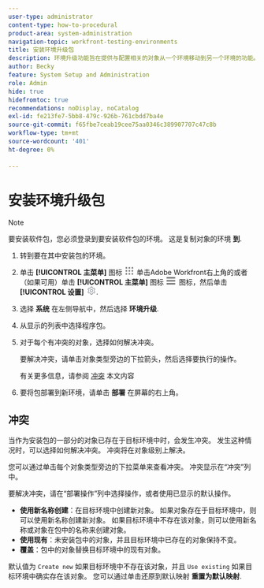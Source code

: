 ```yaml
---
user-type: administrator
content-type: how-to-procedural
product-area: system-administration
navigation-topic: workfront-testing-environments
title: 安装环境升级包
description: 环境升级功能旨在提供与配置相关的对象从一个环境移动到另一个环境的功能。 了解如何将环境升级包安装到目标环境中。
author: Becky
feature: System Setup and Administration
role: Admin
hide: true
hidefromtoc: true
recommendations: noDisplay, noCatalog
exl-id: fe213fe7-5bb8-479c-926b-761cbdd7ba4e
source-git-commit: f65fbe7ceab19cee75aa0346c389907707c47c8b
workflow-type: tm+mt
source-wordcount: '401'
ht-degree: 0%

---
```


# 安装环境升级包

>[!NOTE]
>
>要安装软件包，您必须登录到要安装软件包的环境。 这是复制对象的环境 **到**.

1. 转到要在其中安装包的环境。
1. 单击 **[!UICONTROL 主菜单]** 图标 ![主菜单](/help/_includes/assets/main-menu-icon.png) 单击Adobe Workfront右上角的或者（如果可用）单击 **[!UICONTROL 主菜单]** 图标 ![主菜单](/help/_includes/assets/main-menu-icon-left-nav.png) 图标，然后单击 **[!UICONTROL 设置]** ![“设置”图标](/help/_includes/assets/gear-icon-setup.png).
1. 选择 **系统** 在左侧导航中，然后选择 **环境升级**.
1. 从显示的列表中选择程序包。
1. 对于每个有冲突的对象，选择如何解决冲突。

   要解决冲突，请单击对象类型旁边的下拉箭头，然后选择要执行的操作。

   有关更多信息，请参阅 [冲突](#collisions) 本文内容
1. 要将包部署到新环境，请单击 **部署** 在屏幕的右上角。

## 冲突

当作为安装包的一部分的对象已存在于目标环境中时，会发生冲突。 发生这种情况时，可以选择如何解决冲突。 冲突将在对象级别上解决。

您可以通过单击每个对象类型旁边的下拉菜单来查看冲突。 冲突显示在“冲突”列中。

要解决冲突，请在“部署操作”列中选择操作，或者使用已显示的默认操作。

* **使用新名称创建**：在目标环境中创建新对象。 如果对象存在于目标环境中，则可以使用新名称创建新对象。 如果目标环境中不存在该对象，则可以使用新名称或对象在包中的名称来创建对象。
* **使用现有**：未安装包中的对象，并且目标环境中已存在的对象保持不变。
* **覆盖**：包中的对象替换目标环境中的现有对象。
<!--
* Do not use: The object in the package is not installed in the target environment. If you select Do not use, an error message will appear detailing how this choice will affect other objects or fields.
-->

默认值为 `Create new` 如果目标环境中不存在该对象，并且 `Use existing` 如果目标环境中确实存在该对象。 您可以通过单击还原到默认映射 **重置为默认映射**.



<!--
## Collisions

A collision occurs when <!--???--.

In Workfront, a potential collision is marked with a blue dot. You can select 

You can select whether to show all package contents, or collisions only.

## Comparison tool

-->

